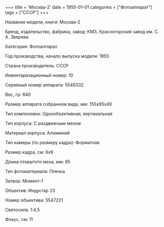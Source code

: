 +++
title = 'Москва-2'
date = 1955-01-01
categories = ["Фотоаппарат"]
tags = ["СССР"]
+++

Название модели, книги: Москва-2

Бренд, издательство, фабрика, завод: КМЗ, Красногорский завод им. С. А. Зверева

Категория: Фотоаппарат

Год производства, начало выпуска модели: 1955

Страна производитель: СССР

Инвентаризационный номер: 10

Серийный номер аппарата: 5546332

Вес, гр: 840

Размер аппарата  собранном виде, мм: 155x95x40

Тип компоновки: Однообъективная, вертикальная

Тип корпуса: С раздвижным мехом

Материал корпуса: Алюминий

Тип камеры (по размеру кадра): Форматная

Размер кадра, см: 6х9

Длина открытого меха, мм: 95

Тип фотоматериала: Пленка

Затвор: Момент-1

Объектив: Индустар 23

Номер объектива: 5547221

Светосила: 1:4,5

Фокус, см: 11

